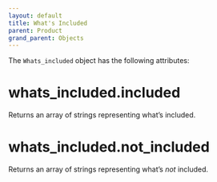 ```yaml
---
layout: default
title: What's Included
parent: Product
grand_parent: Objects
---
```


The `Whats_included` object has the following attributes:

# whats_included.included

Returns an array of strings representing what’s included.

# whats_included.not_included

Returns an array of strings representing what’s _not_ included.
